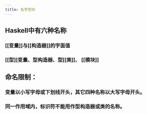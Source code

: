 ```yaml
---
title: 名字空间
---
```


## Haskell中有六种名称

### [[变量]]与[[构造器]]的字面值
### [[型]]变量、型构造器、型[[类]]、 [[模块]]
## 命名限制：
### 变量以小写字母或下划线开头，其它四种名称以大写字母开头。
### 同一作用域内，标识符不能用作型构造器或类的名称。
###
